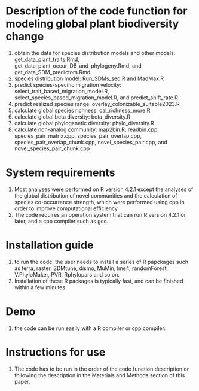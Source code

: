 # Description of the code function for modeling global plant biodiversity change
1. obtain the data for species distribution models and other models: get_data_plant_traits.Rmd, get_data_plant_occur_DB_and_phylogeny.Rmd, and get_data_SDM_predictors.Rmd
2. species distribution model: Run_SDMs_seq.R and MadMax.R
3. predict species-specific migration velocity: select_trait_based_migration_model.R, select_species_based_migration_model.R, and predict_shift_rate.R
4. predict realized species range: overlay_colonizable_suitable2023.R
5. calculate global species richness: cal_richness_more.R
6. calculate global beta diversity: beta_diversity.R
7. calculate global phylogenetic diversity: phylo_diversity.R
8. calculate non-analog community: map2bin.R, readbin.cpp, species_pair_matrix.cpp, species_pair_overlap.cpp, species_pair_overlap_chunk.cpp, novel_species_pair.cpp, and novel_species_pair_chunk.cpp
# System requirements
1. Most analyses were performed on R version 4.2.1 except the analyses of the global distribution of novel communities and the calculation of species co-occurrence strength, which were performed using cpp in order to improve computational efficiency.
2. The code requires an operation system that can run R version 4.2.1 or later, and a cpp compiler such as gcc.
# Installation guide
1. to run the code, the user needs to install a series of R papckages such as terra, raster, SDMtune, dismo, MuMin, lme4, randomForest, V.PhyloMaker, PVR, Rphylopars and so on.
2. Installation of these R packages is typically fast, and can be finished within a few minutes.
# Demo
1. the code can be run easily with a R compiler or cpp compiler.
# Instructions for use
1. The code has to be run in the order of the code function description or following the description in the Materials and Methods section of this paper.
